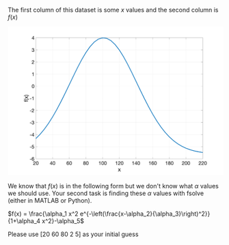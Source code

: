 The first column of this dataset is some $x$ values and the second column is $f(x)$

![Visualization of the data](https://github.com/simsekergun/MLPdatasets/blob/main/FunctionFitting/clean_data.png)

We know that $f(x)$ is in the following form but we don't know what $\alpha$ values we should use. Your second task is finding these $\alpha$ values with $\textsf{fsolve}$ (either in MATLAB or Python). 

$f(x) = \frac{\alpha_1 x^2 e^{-\left(\frac{x-\alpha_2}{\alpha_3}\right)^2}}{1+\alpha_4 x^2}-\alpha_5$

Please use [20 60 80 2 5] as your initial guess 
